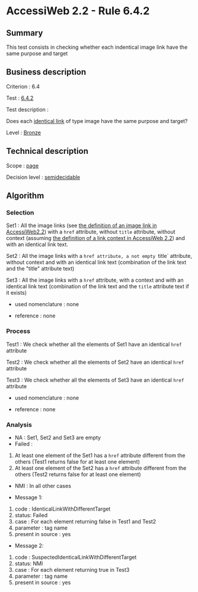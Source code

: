 # AccessiWeb 2.2 - Rule 6.4.2

## Summary

This test consists in checking whether each indentical image link have
the same purpose and target

## Business description

Criterion : 6.4

Test : [6.4.2](http://www.accessiweb.org/index.php/accessiweb-22-english-version.html#test-6-4-2)

Test description :

Does each [identical link](http://www.accessiweb.org/index.php/glossary-76.html#mLienIdentique) of type image have the same purpose and target?

Level : [Bronze](/en/category/rules-design/accessiweb-11/level/bronze)

## Technical description

Scope : [page](/en/category/rules-design/accessiweb-11/scope/page)

Decision level :
[semidecidable](/en/category/rules-design/accessiweb-11/decision-level/semidecidable)

## Algorithm

### Selection

Set1 : All the image links (see [the definition of an image link in
AccessiWeb2.2](http://www.accessiweb.org/index.php/glossary-76.html#mLienImage))
with a `href` attribute, without `title` attribute, without context (assuming [the definition of a link context in AccessiWeb 2.2](http://www.accessiweb.org/index.php/glossary-76.html#mContexteLien)) and with an identical link text.

Set2 : All the image links with a `href attribute, a not empty `title` attribute, without context and with an identical link text (combination of the link text and the "title" attribute text)

Set3 : All the image links with a `href` attribute, with a context and with an identical link text (combination of the link text and the `title` attribute text if it exists)

-   used nomenclature : none

-   reference : none

### Process

Test1 : We check whether all the elements of Set1 have an identical `href` attribute

Test2 : We check whether all the elements of Set2 have an identical `href` attribute

Test3 : We check whether all the elements of Set3 have an identical `href` attribute

-   used nomenclature : none

-   reference : none

### Analysis

-   NA : Set1, Set2 and Set3 are empty
-   Failed :

1.  At least one element of the Set1 has a `href` attribute different from the others (Test1 returns false for at least one element)
2.  At least one element of the Set2 has a `href` attribute different from the others (Test2 returns false for at least one element)

-   NMI : In all other cases

-   Message 1:

1.  code : IdenticalLinkWithDifferentTarget
2.  status: Failed
3.  case : For each element returning false in Test1 and Test2
4.  parameter : tag name
5.  present in source : yes

-   Message 2:

1.  code : SuspectedIdenticalLinkWithDifferentTarget
2.  status: NMI
3.  case : For each element returning true in Test3
4.  parameter : tag name
5.  present in source : yes